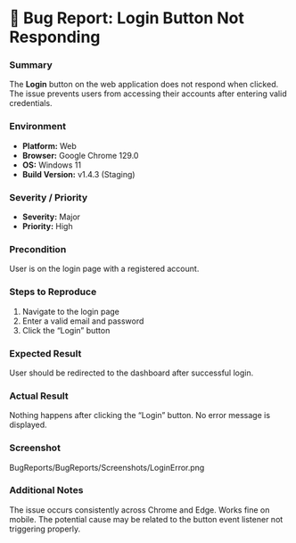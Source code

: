 # 🐞 Bug Report: Login Button Not Responding

### Summary

The **Login** button on the web application does not respond when clicked.
The issue prevents users from accessing their accounts after entering valid credentials.

### Environment

* **Platform:** Web
* **Browser:** Google Chrome 129.0
* **OS:** Windows 11
* **Build Version:** v1.4.3 (Staging)

### Severity / Priority

* **Severity:** Major
* **Priority:** High

### Precondition

User is on the login page with a registered account.

### Steps to Reproduce

1. Navigate to the login page
2. Enter a valid email and password
3. Click the “Login” button

### Expected Result

User should be redirected to the dashboard after successful login.

### Actual Result

Nothing happens after clicking the “Login” button.
No error message is displayed.

### Screenshot

BugReports/BugReports/Screenshots/LoginError.png

### Additional Notes

The issue occurs consistently across Chrome and Edge. Works fine on mobile.
The potential cause may be related to the button event listener not triggering properly.
